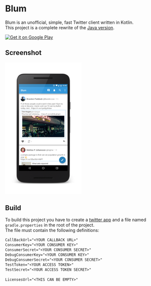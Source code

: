 # Blum
Blum is an unofficial, simple, fast Twitter client written in Kotlin.   
This project is a complete rewrite of the [Java version](https://github.com/ziggy42/Blum).  

[<img alt="Get it on Google Play" height="45px" src="https://play.google.com/intl/en_us/badges/images/apps/en-play-badge-border.png" />][1]

## Screenshot

<img src='screenshots/screenshot_1.png' width="248"/>

## Build
To build this project you have to create a [twitter app](https://apps.twitter.com/) and a file named `gradle.properties` in the root of the project.   
The file must contain the following definitions:
```
CallBackUrl="<YOUR CALLBACK URL>"
ConsumerKey="<YOUR CONSUMER KEY>"
ConsumerSecret="<YOUR CONSUMER SECRET>"
DebugConsumerKey="<YOUR CONSUMER KEY>"
DebugConsumerSecret="<YOUR CONSUMER SECRET>"
TestToken="<YOUR ACCESS TOKEN>"
TestSecret="<YOUR ACCESS TOKEN SECRET>"

LicensesUrl="<THIS CAN BE EMPTY>"
```

[1]: https://play.google.com/store/apps/details?id=com.andreapivetta.blu
